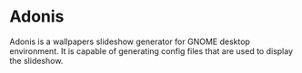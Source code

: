 # Adonis
Adonis is a wallpapers slideshow generator for GNOME desktop environment. It
is capable of generating config files that are used to display the slideshow.
